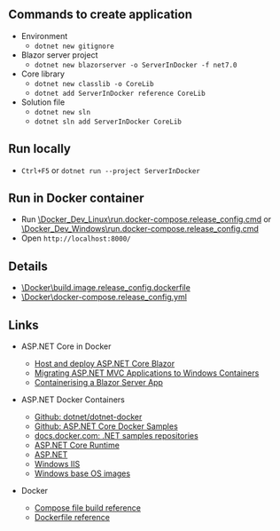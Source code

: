 ## Commands to create application

- Environment
  - `dotnet new gitignore`
- Blazor server project
  - `dotnet new blazorserver -o ServerInDocker -f net7.0`
- Core library
  - `dotnet new classlib -o CoreLib`
  - `dotnet add ServerInDocker reference CoreLib`
- Solution file
  - `dotnet new sln`
  - `dotnet sln add ServerInDocker CoreLib`

## Run locally

  - `Ctrl+F5` or `dotnet run --project ServerInDocker`

## Run in Docker container

  - Run [\Docker_Dev_Linux\run.docker-compose.release_config.cmd](\Docker_Dev_Linux\run.docker-compose.release_config.cmd) or [\Docker_Dev_Windows\run.docker-compose.release_config.cmd](\Docker_Dev_Windows\run.docker-compose.release_config.cmd)
  - Open `http://localhost:8000/`

## Details

  - [\Docker\build.image.release_config.dockerfile](\Docker\build.image.release_config.dockerfile)
  - [\Docker\docker-compose.release_config.yml](\Docker\docker-compose.release_config.yml)

## Links

  - ASP.NET Core in Docker
    - [Host and deploy ASP.NET Core Blazor](https://learn.microsoft.com/en-us/aspnet/core/blazor/host-and-deploy/?view=aspnetcore-7.0&tabs=netcore-cli)
    - [Migrating ASP.NET MVC Applications to Windows Containers](https://learn.microsoft.com/en-us/aspnet/mvc/overview/deployment/docker-aspnetmvc)
    - [Containerising a Blazor Server App](https://chrissainty.com/containerising-blazor-applications-with-docker-containerising-a-blazor-server-app/)

  - ASP.NET Docker Containers
    - [Github: dotnet/dotnet-docker](https://github.com/dotnet/dotnet-docker/tree/main)
    - [Github: ASP.NET Core Docker Samples](https://github.com/dotnet/dotnet-docker/blob/main/samples/aspnetapp/README.md)
    - [docs.docker.com: .NET samples repositories](https://docs.docker.com/samples/dotnet/)
    - [ASP.NET Core Runtime](https://hub.docker.com/_/microsoft-dotnet-aspnet)
    - [ASP.NET](https://hub.docker.com/_/microsoft-dotnet-framework-aspnet)
    - [Windows IIS](https://hub.docker.com/_/microsoft-windows-servercore-iis)
    - [Windows base OS images](https://hub.docker.com/_/microsoft-windows-base-os-images)

  - Docker
    - [Compose file build reference](https://docs.docker.com/compose/compose-file/build/)
    - [Dockerfile reference](https://docs.docker.com/engine/reference/builder/)

